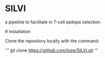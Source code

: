 
# SILVI
a pipeline to facilitate in T-cell epitope selection 

# Installation

Clone the repository locally with the command:

'''
git clone https://github.com/loire/SILVI.git
'''

